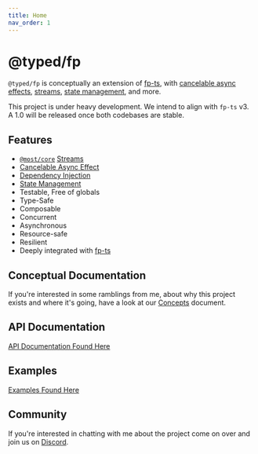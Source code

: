 ```yaml
---
title: Home
nav_order: 1
---
```


# @typed/fp

`@typed/fp` is conceptually an extension of [fp-ts](https://gcanti.github.io/fp-ts/), with
[cancelable async effects](./modules/Resume.ts.md), [streams](https://github.com/mostjs/core),
[state management](./modules/Ref.ts.md), and more.

This project is under heavy development. We intend to align with `fp-ts` v3. A 1.0 will be released
once both codebases are stable.

## Features

- [`@most/core`](https://github.com/mostjs/core) [Streams](./modules/Stream.ts.md)
- [Cancelable Async Effect](./modules/Resume.ts.md)
- [Dependency Injection](./modules/Env.ts.md)
- [State Management](./modules/Ref.ts.md)
- Testable, Free of globals
- Type-Safe
- Composable
- Concurrent
- Asynchronous
- Resource-safe
- Resilient
- Deeply integrated with [fp-ts](https://gcanti.github.io/fp-ts/)

## Conceptual Documentation

If you're interested in some ramblings from me, about why this project exists and where it's going,
have a look at our [Concepts](./concepts.md) document.

## API Documentation

[API Documentation Found Here](./modules/index.md)

## Examples

[Examples Found Here](./examples.md)

## Community

If you're interested in chatting with me about the project come on over and join us on
[Discord](https://discord.gg/kpPHEvkaAv).
